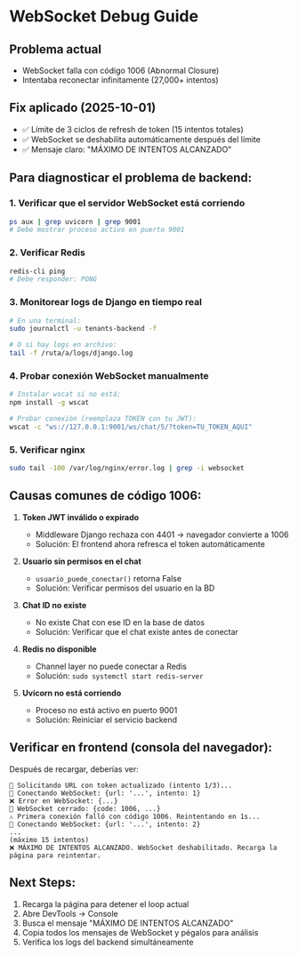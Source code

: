 # WebSocket Debug Guide

## Problema actual
- WebSocket falla con código 1006 (Abnormal Closure)
- Intentaba reconectar infinitamente (27,000+ intentos)

## Fix aplicado (2025-10-01)
- ✅ Límite de 3 ciclos de refresh de token (15 intentos totales)
- ✅ WebSocket se deshabilita automáticamente después del límite
- ✅ Mensaje claro: "MÁXIMO DE INTENTOS ALCANZADO"

## Para diagnosticar el problema de backend:

### 1. Verificar que el servidor WebSocket está corriendo
```bash
ps aux | grep uvicorn | grep 9001
# Debe mostrar proceso activo en puerto 9001
```

### 2. Verificar Redis
```bash
redis-cli ping
# Debe responder: PONG
```

### 3. Monitorear logs de Django en tiempo real
```bash
# En una terminal:
sudo journalctl -u tenants-backend -f

# O si hay logs en archivo:
tail -f /ruta/a/logs/django.log
```

### 4. Probar conexión WebSocket manualmente
```bash
# Instalar wscat si no está:
npm install -g wscat

# Probar conexión (reemplaza TOKEN con tu JWT):
wscat -c "ws://127.0.0.1:9001/ws/chat/5/?token=TU_TOKEN_AQUI"
```

### 5. Verificar nginx
```bash
sudo tail -100 /var/log/nginx/error.log | grep -i websocket
```

## Causas comunes de código 1006:

1. **Token JWT inválido o expirado**
   - Middleware Django rechaza con 4401 → navegador convierte a 1006
   - Solución: El frontend ahora refresca el token automáticamente

2. **Usuario sin permisos en el chat**
   - `usuario_puede_conectar()` retorna False
   - Solución: Verificar permisos del usuario en la BD

3. **Chat ID no existe**
   - No existe Chat con ese ID en la base de datos
   - Solución: Verificar que el chat existe antes de conectar

4. **Redis no disponible**
   - Channel layer no puede conectar a Redis
   - Solución: `sudo systemctl start redis-server`

5. **Uvicorn no está corriendo**
   - Proceso no está activo en puerto 9001
   - Solución: Reiniciar el servicio backend

## Verificar en frontend (consola del navegador):

Después de recargar, deberías ver:
```
🔄 Solicitando URL con token actualizado (intento 1/3)...
🔌 Conectando WebSocket: {url: '...', intento: 1}
❌ Error en WebSocket: {...}
🔌 WebSocket cerrado: {code: 1006, ...}
⚠️ Primera conexión falló con código 1006. Reintentando en 1s...
🔌 Conectando WebSocket: {url: '...', intento: 2}
...
(máximo 15 intentos)
❌ MÁXIMO DE INTENTOS ALCANZADO. WebSocket deshabilitado. Recarga la página para reintentar.
```

## Next Steps:

1. Recarga la página para detener el loop actual
2. Abre DevTools → Console
3. Busca el mensaje "MÁXIMO DE INTENTOS ALCANZADO"
4. Copia todos los mensajes de WebSocket y pégalos para análisis
5. Verifica los logs del backend simultáneamente
